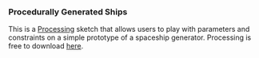 ### Procedurally Generated Ships

This is a [Processing](http://www.processing.org) sketch that allows users to play with parameters and constraints on a simple prototype of a spaceship generator. Processing is free to download [here](https://processing.org/download/).